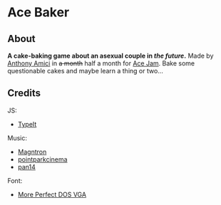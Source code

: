 # Ace Baker
## About
**A cake-baking game about an asexual couple in _the future_.**
Made by [Anthony Amici](https://medium.com/@AnthonyAmici) in ~~a month~~ half a month for [Ace Jam](https://itch.io/jam/ace-jam). Bake some questionable cakes and maybe learn a thing or two...

## Credits
JS: 

- [TypeIt](https://typeitjs.com/)

Music:

- [Magntron](https://freesound.org/people/Magntron/sounds/335571/)
- [pointparkcinema](https://freesound.org/people/pointparkcinema/sounds/407237/)
- [pan14](https://freesound.org/people/pan14/sounds/263133/)

Font:
- [More Perfect DOS VGA](http://laemeur.sdf.org/fonts/)
